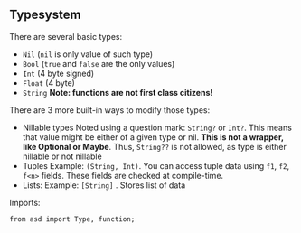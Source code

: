 ## Typesystem
There are several basic types:
* `Nil` (`nil` is only value of such type)
* `Bool` (`true` and `false` are the only values)
* `Int` (4 byte signed)
* `Float` (4 byte)
* `String`
**Note: functions are not first class citizens!**



There are 3 more built-in ways to modify those types:
* Nillable types
  Noted using a question mark: `String?` or `Int?`. This means that
  value might be either of a given type or nil.
  **This is not a wrapper, like Optional<T> or Maybe<T>**. Thus,
  `String??` is not allowed, as type is either nillable or not nillable
* Tuples
  Example: `(String, Int)`. You can access tuple data using `f1`, `f2`, `f<n>` fields.
  These fields are checked at compile-time.
* Lists:
  Example: `[String]` . Stores list of data

  


Imports:
```
from asd import Type, function;


```

  